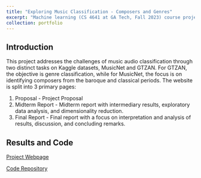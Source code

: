 ```yaml
---
title: "Exploring Music Classification - Composers and Genres"
excerpt: "Machine learning (CS 4641 at GA Tech, Fall 2023) course project on exploring music data classification on two distinct datasets with two largely different methods - neural networks and trees."
collection: portfolio
---
```


## Introduction

This project addresses the challenges of music audio classification through two distinct tasks on Kaggle datasets, MusicNet and GTZAN. For GTZAN, the objective is genre classification, while for MusicNet, the focus is on identifying composers from the baroque and classical periods. The website is split into 3 primary pages: 
1. Proposal - Project Proposal
2. Midterm Report - Midterm report with intermediary results, exploratory data analysis, and dimensionality reduction.
3. Final Report - Final report with a focus on interpretation and analysis of results, discussion, and concluding remarks.

## Results and Code

[Project Webpage](https://abarton51.github.io/CS_4641_Project/tabs/final_report.html)

[Code Repository](https://github.com/abarton51/CS_4641_Project)

